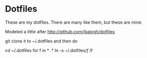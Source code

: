Dotfiles
==============

These are my dotfiles. There are many like them, but these are mine.

Modeled a little after http://github.com/jbalogh/dotfiles

git clone it to ~/.dotfiles and then do

cd ~/.dotfiles
for f in * .*
    ln -s ~/.dotfiles/$f ~/$f
